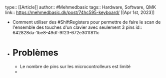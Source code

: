 type:: [[Article]]
author:: #Mehmedbasic
tags:: Hardware, Software, QMK
link:: https://mehmedbasic.dk/post/74hc595-keyboard/
[[Apr 1st, 2023]]

- Comment utiliser des #ShiftRegisters pour permettre de faire le scan de l'ensemble des touches d'un clavier avec seulement 3 pins
  id:: 642828da-1be8-49df-9f23-672e301f811c
- # Problèmes
	- Le nombre de pins sur les microcontrolleurs est limité
	-